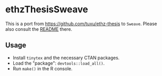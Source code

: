 # ethzThesisSweave

This is a port from https://github.com/tuxu/ethz-thesis to `Sweave`. Please also
consult the [README](https://github.com/tuxu/ethz-thesis/blob/master/README.md) there.

## Usage

- Install `tinytex` and the necessary CTAN packages.
- Load the "package": `devtools::load_all()`.
- Run `make()` in the R console.
